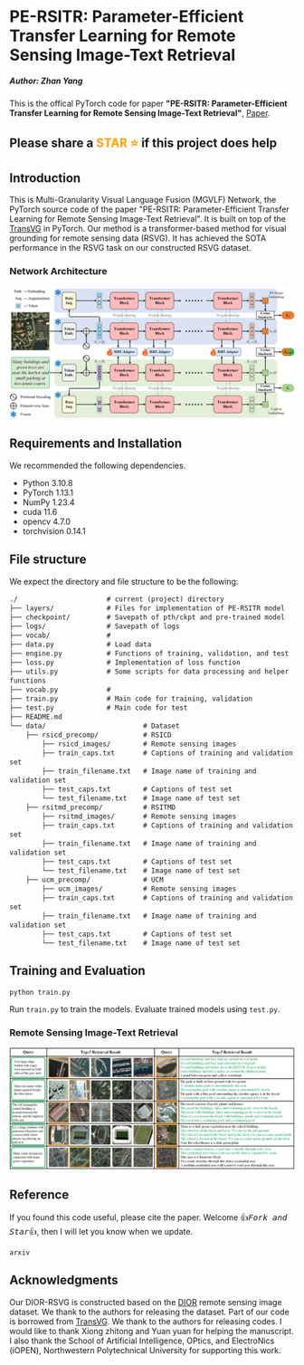 # PE-RSITR: Parameter-Efficient Transfer Learning for Remote Sensing Image-Text Retrieval
##### Author: Zhan Yang 
This is the offical PyTorch code for paper **"PE-RSITR: Parameter-Efficient Transfer Learning for Remote Sensing Image-Text Retrieval"**, [Paper]().

## Please share a <font color='orange'>STAR ⭐</font> if this project does help

## Introduction
This is Multi-Granularity Visual Language Fusion (MGVLF) Network, the PyTorch source code of the paper "PE-RSITR: Parameter-Efficient Transfer Learning for Remote Sensing Image-Text Retrieval". 
It is built on top of the [TransVG](https://github.com/djiajunustc/TransVG) in PyTorch. 
Our method is a transformer-based method for visual grounding for remote sensing data (RSVG). 
It has achieved the SOTA performance in the RSVG task on our constructed RSVG dataset.


### Network Architecture
<p align="middle">
    <img src="fig/model.jpg">
</p>



## Requirements and Installation
We recommended the following dependencies.
- Python 3.10.8
- PyTorch 1.13.1
- NumPy 1.23.4
- cuda 11.6
- opencv 4.7.0
- torchvision 0.14.1

## File structure
We expect the directory and file structure to be the following:
```
./                      # current (project) directory
├── layers/             # Files for implementation of PE-RSITR model
├── checkpoint/         # Savepath of pth/ckpt and pre-trained model
├── logs/               # Savepath of logs
├── vocab/              # 
├── data.py             # Load data
├── engine.py           # Functions of training, validation, and test
├── loss.py             # Implementation of loss function
├── utils.py            # Some scripts for data processing and helper functions 
├── vocab.py            # 
├── train.py            # Main code for training, validation
├── test.py             # Main code for test
├── README.md
└── data/                        # Dataset
    ├── rsicd_precomp/           # RSICD
        ├── rsicd_images/        # Remote sensing images
        ├── train_caps.txt       # Captions of training and validation set
        ├── train_filename.txt   # Image name of training and validation set
        ├── test_caps.txt        # Captions of test set
        └── test_filename.txt    # Image name of test set
    ├── rsitmd_precomp/          # RSITMD
        ├── rsitmd_images/       # Remote sensing images
        ├── train_caps.txt       # Captions of training and validation set
        ├── train_filename.txt   # Image name of training and validation set
        ├── test_caps.txt        # Captions of test set
        └── test_filename.txt    # Image name of test set
    ├── ucm_precomp/             # UCM
        ├── ucm_images/          # Remote sensing images
        ├── train_caps.txt       # Captions of training and validation set
        ├── train_filename.txt   # Image name of training and validation set
        ├── test_caps.txt        # Captions of test set
        └── test_filename.txt    # Image name of test set
```

## Training and Evaluation
```
python train.py
```

Run ```train.py``` to train the models.
Evaluate trained models using ```test.py```.


### Remote Sensing Image-Text Retrieval
<p align="middle">
    <img src="fig/result.jpg">
</p>


## Reference
If you found this code useful, please cite the paper. Welcome :+1:_<big>`Fork and Star`</big>_:+1:, then I will let you know when we update.
```
arxiv
```

## Acknowledgments
Our DIOR-RSVG is constructed based on the [DIOR](http://www.escience.cn/people/JunweiHan/DIOR.html) remote sensing image dataset. 
We thank to the authors for releasing the dataset. Part of our code is borrowed from [TransVG](https://github.com/djiajunustc/TransVG). 
We thank to the authors for releasing codes. I would like to thank Xiong zhitong and Yuan yuan for helping the manuscript. 
I also thank the School of Artificial Intelligence, OPtics, and ElectroNics (iOPEN), Northwestern Polytechnical University for supporting this work.
